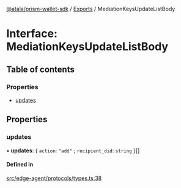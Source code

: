 [@atala/prism-wallet-sdk](../README.md) / [Exports](../modules.md) / MediationKeysUpdateListBody

# Interface: MediationKeysUpdateListBody

## Table of contents

### Properties

- [updates](MediationKeysUpdateListBody.md#updates)

## Properties

### updates

• **updates**: \{ `action`: ``"add"`` ; `recipient_did`: `string`  }[]

#### Defined in

[src/edge-agent/protocols/types.ts:38](https://github.com/hyperledger/identus-edge-agent-sdk-ts/blob/c632f0efed4b3d905476bd3d4312ebd50a8d0a12/src/edge-agent/protocols/types.ts#L38)
